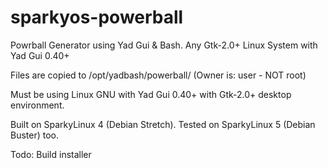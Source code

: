 # sparkyos-powerball
Powrball Generator using Yad Gui &amp; Bash.  Any Gtk-2.0+ Linux System with Yad Gui 0.40+

Files are copied to /opt/yadbash/powerball/ (Owner is: user - NOT root)

Must be using Linux GNU with Yad Gui 0.40+ with Gtk-2.0+ desktop environment.

Built on SparkyLinux 4 (Debian Stretch). Tested on SparkyLinux 5 (Debian Buster) too.

Todo: Build installer



